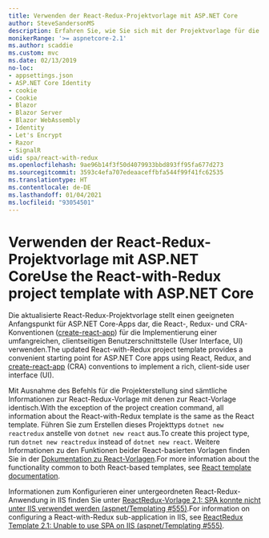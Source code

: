 ```yaml
---
title: Verwenden der React-Redux-Projektvorlage mit ASP.NET Core
author: SteveSandersonMS
description: Erfahren Sie, wie Sie sich mit der Projektvorlage für die Einzelseitenanwendung (Single-Page Application, SPA) von ASP.NET Core für React-Redux und create-react-app vertraut machen.
monikerRange: '>= aspnetcore-2.1'
ms.author: scaddie
ms.custom: mvc
ms.date: 02/13/2019
no-loc:
- appsettings.json
- ASP.NET Core Identity
- cookie
- Cookie
- Blazor
- Blazor Server
- Blazor WebAssembly
- Identity
- Let's Encrypt
- Razor
- SignalR
uid: spa/react-with-redux
ms.openlocfilehash: 9ae96b14f3f50d4079933bbd893ff95fa677d273
ms.sourcegitcommit: 3593c4efa707edeaaceffbfa544f99f41fc62535
ms.translationtype: HT
ms.contentlocale: de-DE
ms.lasthandoff: 01/04/2021
ms.locfileid: "93054501"
---
```

# <a name="use-the-react-with-redux-project-template-with-aspnet-core"></a><span data-ttu-id="5efb2-103">Verwenden der React-Redux-Projektvorlage mit ASP.NET Core</span><span class="sxs-lookup"><span data-stu-id="5efb2-103">Use the React-with-Redux project template with ASP.NET Core</span></span>

<span data-ttu-id="5efb2-104">Die aktualisierte React-Redux-Projektvorlage stellt einen geeigneten Anfangspunkt für ASP.NET Core-Apps dar, die React-, Redux- und CRA-Konventionen ([create-react-app](https://github.com/facebookincubator/create-react-app)) für die Implementierung einer umfangreichen, clientseitigen Benutzerschnittstelle (User Interface, UI) verwenden.</span><span class="sxs-lookup"><span data-stu-id="5efb2-104">The updated React-with-Redux project template provides a convenient starting point for ASP.NET Core apps using React, Redux, and [create-react-app](https://github.com/facebookincubator/create-react-app) (CRA) conventions to implement a rich, client-side user interface (UI).</span></span>

<span data-ttu-id="5efb2-105">Mit Ausnahme des Befehls für die Projekterstellung sind sämtliche Informationen zur React-Redux-Vorlage mit denen zur React-Vorlage identisch.</span><span class="sxs-lookup"><span data-stu-id="5efb2-105">With the exception of the project creation command, all information about the React-with-Redux template is the same as the React template.</span></span> <span data-ttu-id="5efb2-106">Führen Sie zum Erstellen dieses Projekttyps `dotnet new reactredux` anstelle von `dotnet new react` aus.</span><span class="sxs-lookup"><span data-stu-id="5efb2-106">To create this project type, run `dotnet new reactredux` instead of `dotnet new react`.</span></span> <span data-ttu-id="5efb2-107">Weitere Informationen zu den Funktionen beider React-basierten Vorlagen finden Sie in der [Dokumentation zu React-Vorlagen](xref:spa/react).</span><span class="sxs-lookup"><span data-stu-id="5efb2-107">For more information about the functionality common to both React-based templates, see [React template documentation](xref:spa/react).</span></span>

<span data-ttu-id="5efb2-108">Informationen zum Konfigurieren einer untergeordneten React-Redux-Anwendung in IIS finden Sie unter [ReactRedux-Vorlage 2.1: SPA konnte nicht unter IIS verwendet werden (aspnet/Templating &num;555)](https://github.com/aspnet/Templating/issues/555).</span><span class="sxs-lookup"><span data-stu-id="5efb2-108">For information on configuring a React-with-Redux sub-application in IIS, see [ReactRedux Template 2.1: Unable to use SPA on IIS (aspnet/Templating &num;555)](https://github.com/aspnet/Templating/issues/555).</span></span>
